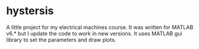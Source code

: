 # hystersis


A little project for my electrical machines course. It was written for MATLAB v6.* but I update the code to work in new versions. It uses MATLAB gui library to set the parameters and draw plots.
